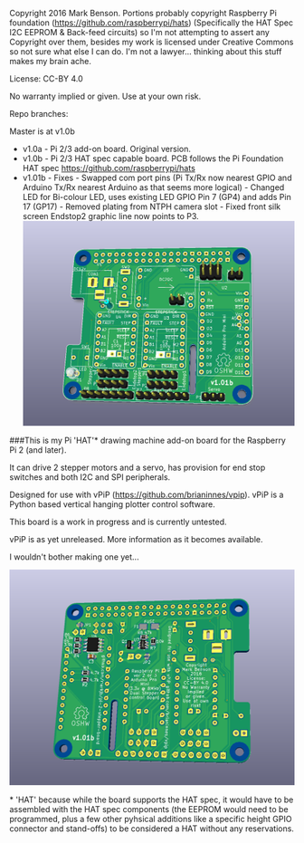 Copyright 2016 Mark Benson. Portions probably copyright Raspberry Pi foundation (https://github.com/raspberrypi/hats) (Specifically the HAT Spec I2C EEPROM & Back-feed circuits) so I'm not attempting to assert any Copyright over them, besides my work is licensed under Creative Commons so not sure what else I can do. I'm not a lawyer... thinking about this stuff makes my brain ache.

License: CC-BY 4.0

No warranty implied or given. Use at your own risk.


Repo branches:

Master is at v1.0b

* v1.0a - Pi 2/3 add-on board. Original version.
* v1.0b - Pi 2/3 HAT spec capable board. PCB follows the Pi Foundation HAT spec https://github.com/raspberrypi/hats
* v1.01b - Fixes - Swapped com port pins (Pi Tx/Rx now nearest GPIO and Arduino Tx/Rx nearest Arduino as that seems more logical) - Changed LED for Bi-colour LED, uses existing LED GPIO Pin 7 (GP4) and adds Pin 17 (GP17) - Removed plating from NTPH camera slot - Fixed front silk screen Endstop2 graphic line now points to P3.
![PCB](https://github.com/MarkJB/pi-2-stepper-board/blob/master/pi-2-stepper-board-hat-spec_front.png)

###This is my Pi 'HAT'* drawing machine add-on board for the Raspberry Pi 2 (and later).

It can drive 2 stepper motors and a servo, has provision for end stop switches and both I2C and SPI peripherals.

Designed for use with vPiP (https://github.com/brianinnes/vpip). vPiP is a Python based vertical hanging plotter control software.

This board is a work in progress and is currently untested.

vPiP is as yet unreleased. More information as it becomes available.

I wouldn't bother making one yet...

![PCB](https://github.com/MarkJB/pi-2-stepper-board/blob/v1.0b/pi-2-stepper-board-hat-spec_back.png)

\* 'HAT' because while the board supports the HAT spec, it would have to be assembled with the HAT spec components (the EEPROM would need to be programmed, plus a few other pyhsical additions like a specific height GPIO connector and stand-offs) to be considered a HAT without any reservations.
